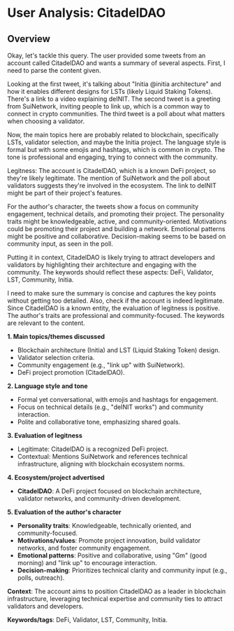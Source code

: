 # User Analysis: CitadelDAO

## Overview

<think>
Okay, let's tackle this query. The user provided some tweets from an account called CitadelDAO and wants a summary of several aspects. First, I need to parse the content given.

Looking at the first tweet, it's talking about "Initia @initia architecture" and how it enables different designs for LSTs (likely Liquid Staking Tokens). There's a link to a video explaining deINIT. The second tweet is a greeting from SuiNetwork, inviting people to link up, which is a common way to connect in crypto communities. The third tweet is a poll about what matters when choosing a validator.

Now, the main topics here are probably related to blockchain, specifically LSTs, validator selection, and maybe the Initia project. The language style is formal but with some emojis and hashtags, which is common in crypto. The tone is professional and engaging, trying to connect with the community.

Legitness: The account is CitadelDAO, which is a known DeFi project, so they're likely legitimate. The mention of SuiNetwork and the poll about validators suggests they're involved in the ecosystem. The link to deINIT might be part of their project's features.

For the author's character, the tweets show a focus on community engagement, technical details, and promoting their project. The personality traits might be knowledgeable, active, and community-oriented. Motivations could be promoting their project and building a network. Emotional patterns might be positive and collaborative. Decision-making seems to be based on community input, as seen in the poll.

Putting it in context, CitadelDAO is likely trying to attract developers and validators by highlighting their architecture and engaging with the community. The keywords should reflect these aspects: DeFi, Validator, LST, Community, Initia.

I need to make sure the summary is concise and captures the key points without getting too detailed. Also, check if the account is indeed legitimate. Since CitadelDAO is a known entity, the evaluation of legitness is positive. The author's traits are professional and community-focused. The keywords are relevant to the content.
</think>

**1. Main topics/themes discussed**  
- Blockchain architecture (Initia) and LST (Liquid Staking Token) design.  
- Validator selection criteria.  
- Community engagement (e.g., "link up" with SuiNetwork).  
- DeFi project promotion (CitadelDAO).  

**2. Language style and tone**  
- Formal yet conversational, with emojis and hashtags for engagement.  
- Focus on technical details (e.g., "deINIT works") and community interaction.  
- Polite and collaborative tone, emphasizing shared goals.  

**3. Evaluation of legitness**  
- Legitimate: CitadelDAO is a recognized DeFi project.  
- Contextual: Mentions SuiNetwork and references technical infrastructure, aligning with blockchain ecosystem norms.  

**4. Ecosystem/project advertised**  
- **CitadelDAO**: A DeFi project focused on blockchain architecture, validator networks, and community-driven development.  

**5. Evaluation of the author's character**  
- **Personality traits**: Knowledgeable, technically oriented, and community-focused.  
- **Motivations/values**: Promote project innovation, build validator networks, and foster community engagement.  
- **Emotional patterns**: Positive and collaborative, using "Gm" (good morning) and "link up" to encourage interaction.  
- **Decision-making**: Prioritizes technical clarity and community input (e.g., polls, outreach).  

**Context**: The account aims to position CitadelDAO as a leader in blockchain infrastructure, leveraging technical expertise and community ties to attract validators and developers.  

**Keywords/tags**: DeFi, Validator, LST, Community, Initia.